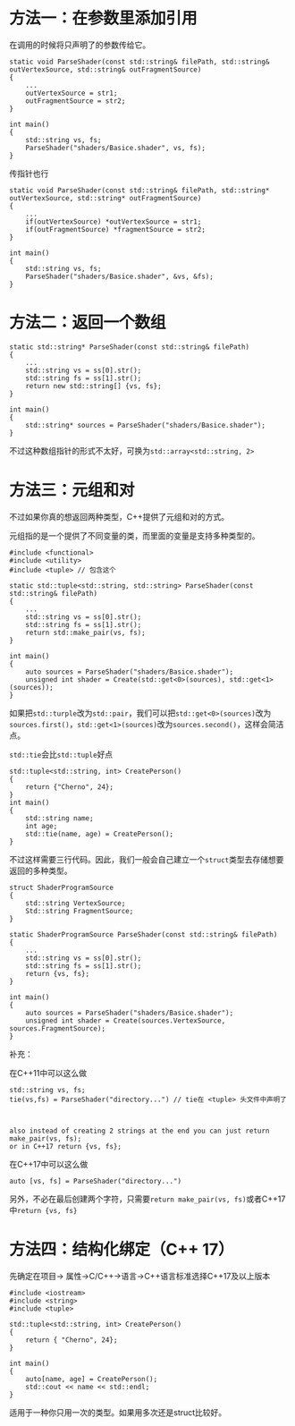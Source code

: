 # 方法一：在参数里添加引用

在调用的时候将只声明了的参数传给它。

```
static void ParseShader(const std::string& filePath, std::string& outVertexSource, std::string& outFragmentSource)
{
    ...
    outVertexSource = str1;
    outFragmentSource = str2;
}

int main()
{
	std::string vs, fs;
	ParseShader("shaders/Basice.shader", vs, fs);
}
```

传指针也行

```
static void ParseShader(const std::string& filePath, std::string* outVertexSource, std::string* outFragmentSource)
{
    ...
    if(outVertexSource) *outVertexSource = str1;
    if(outFragmentSource) *fragmentSource = str2;
}

int main()
{
	std::string vs, fs;
	ParseShader("shaders/Basice.shader", &vs, &fs);
}
```

# 方法二：返回一个数组

```
static std::string* ParseShader(const std::string& filePath)
{
    ...
    std::string vs = ss[0].str();
    std::string fs = ss[1].str();
    return new std::string[] {vs, fs};
}

int main()
{
	std::string* sources = ParseShader("shaders/Basice.shader");
}
```

不过这种数组指针的形式不太好，可换为`std::array<std::string, 2>`

# 方法三：元组和对

不过如果你真的想返回两种类型，C++提供了元组和对的方式。

元组指的是一个提供了不同变量的类，而里面的变量是支持多种类型的。

```
#include <functional>
#include <utility>
#include <tuple> // 包含这个

static std::tuple<std::string, std::string> ParseShader(const std::string& filePath)
{
    ...
    std::string vs = ss[0].str();
    std::string fs = ss[1].str();
    return std::make_pair(vs, fs);
}

int main()
{
	auto sources = ParseShader("shaders/Basice.shader");
	unsigned int shader = Create(std::get<0>(sources), std::get<1>(sources));
}
```

如果把`std::turple`改为`std::pair`，我们可以把`std::get<0>(sources)`改为`sources.first()`，`std::get<1>(sources)`改为`sources.second()`，这样会简洁点。

`std::tie`会比`std::tuple`好点

```
std::tuple<std::string, int> CreatePerson()
{
	return {"Cherno", 24};
}
int main()
{
	std::string name;
	int age;
	std::tie(name, age) = CreatePerson();
}
```

不过这样需要三行代码。因此，我们一般会自己建立一个`struct`类型去存储想要返回的多种类型。

```
struct ShaderProgramSource
{
	std::string VertexSource;
	Std::string FragmentSource;
}

static ShaderProgramSource ParseShader(const std::string& filePath)
{
    ...
    std::string vs = ss[0].str();
    std::string fs = ss[1].str();
    return {vs, fs};
}

int main()
{
	auto sources = ParseShader("shaders/Basice.shader");
	unsigned int shader = Create(sources.VertexSource, sources.FragmentSource);
}
```



补充：

在C++11中可以这么做

```
std::string vs, fs;
tie(vs,fs) = ParseShader("directory...") // tie在 <tuple> 头文件中声明了



also instead of creating 2 strings at the end you can just return make_pair(vs, fs);
or in C++17 return {vs, fs};
```

在C++17中可以这么做

```
auto [vs, fs] = ParseShader("directory...")
```

另外，不必在最后创建两个字符，只需要`return make_pair(vs, fs)`或者C++17中`return {vs, fs}`



# 方法四：结构化绑定（C++ 17）

先确定在项目-> 属性->C/C++->语言->C++语言标准选择C++17及以上版本

```
#include <iostream>
#include <string>
#include <tuple>

std::tuple<std::string, int> CreatePerson()
{
	return { "Cherno", 24};
}

int main()
{
	auto[name, age] = CreatePerson();
	std::cout << name << std::endl;
}
```

适用于一种你只用一次的类型。如果用多次还是struct比较好。

